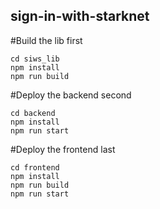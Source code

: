 ## sign-in-with-starknet

#Build the lib first
```shell
cd siws_lib
npm install
npm run build
```

#Deploy the backend second

```shell
cd backend
npm install
npm run start
```

#Deploy the frontend last

```shell
cd frontend
npm install
npm run build
npm run start
```





